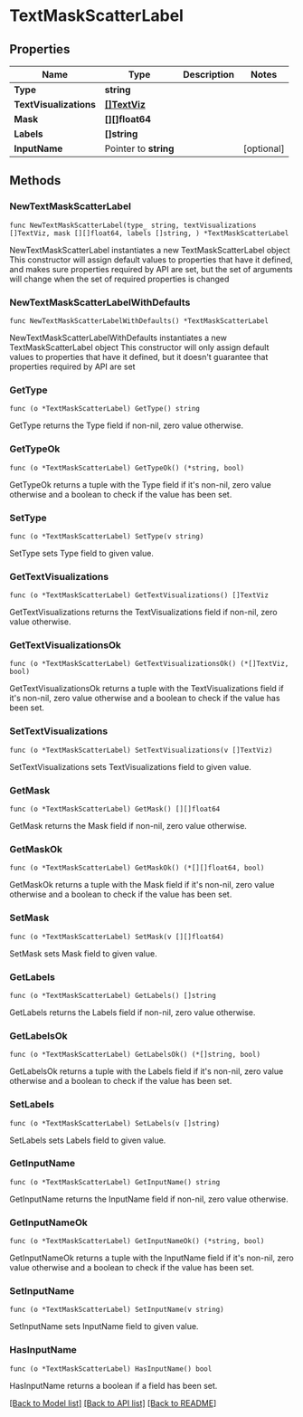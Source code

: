 # TextMaskScatterLabel

## Properties

Name | Type | Description | Notes
------------ | ------------- | ------------- | -------------
**Type** | **string** |  | 
**TextVisualizations** | [**[]TextViz**](TextViz.md) |  | 
**Mask** | **[][]float64** |  | 
**Labels** | **[]string** |  | 
**InputName** | Pointer to **string** |  | [optional] 

## Methods

### NewTextMaskScatterLabel

`func NewTextMaskScatterLabel(type_ string, textVisualizations []TextViz, mask [][]float64, labels []string, ) *TextMaskScatterLabel`

NewTextMaskScatterLabel instantiates a new TextMaskScatterLabel object
This constructor will assign default values to properties that have it defined,
and makes sure properties required by API are set, but the set of arguments
will change when the set of required properties is changed

### NewTextMaskScatterLabelWithDefaults

`func NewTextMaskScatterLabelWithDefaults() *TextMaskScatterLabel`

NewTextMaskScatterLabelWithDefaults instantiates a new TextMaskScatterLabel object
This constructor will only assign default values to properties that have it defined,
but it doesn't guarantee that properties required by API are set

### GetType

`func (o *TextMaskScatterLabel) GetType() string`

GetType returns the Type field if non-nil, zero value otherwise.

### GetTypeOk

`func (o *TextMaskScatterLabel) GetTypeOk() (*string, bool)`

GetTypeOk returns a tuple with the Type field if it's non-nil, zero value otherwise
and a boolean to check if the value has been set.

### SetType

`func (o *TextMaskScatterLabel) SetType(v string)`

SetType sets Type field to given value.


### GetTextVisualizations

`func (o *TextMaskScatterLabel) GetTextVisualizations() []TextViz`

GetTextVisualizations returns the TextVisualizations field if non-nil, zero value otherwise.

### GetTextVisualizationsOk

`func (o *TextMaskScatterLabel) GetTextVisualizationsOk() (*[]TextViz, bool)`

GetTextVisualizationsOk returns a tuple with the TextVisualizations field if it's non-nil, zero value otherwise
and a boolean to check if the value has been set.

### SetTextVisualizations

`func (o *TextMaskScatterLabel) SetTextVisualizations(v []TextViz)`

SetTextVisualizations sets TextVisualizations field to given value.


### GetMask

`func (o *TextMaskScatterLabel) GetMask() [][]float64`

GetMask returns the Mask field if non-nil, zero value otherwise.

### GetMaskOk

`func (o *TextMaskScatterLabel) GetMaskOk() (*[][]float64, bool)`

GetMaskOk returns a tuple with the Mask field if it's non-nil, zero value otherwise
and a boolean to check if the value has been set.

### SetMask

`func (o *TextMaskScatterLabel) SetMask(v [][]float64)`

SetMask sets Mask field to given value.


### GetLabels

`func (o *TextMaskScatterLabel) GetLabels() []string`

GetLabels returns the Labels field if non-nil, zero value otherwise.

### GetLabelsOk

`func (o *TextMaskScatterLabel) GetLabelsOk() (*[]string, bool)`

GetLabelsOk returns a tuple with the Labels field if it's non-nil, zero value otherwise
and a boolean to check if the value has been set.

### SetLabels

`func (o *TextMaskScatterLabel) SetLabels(v []string)`

SetLabels sets Labels field to given value.


### GetInputName

`func (o *TextMaskScatterLabel) GetInputName() string`

GetInputName returns the InputName field if non-nil, zero value otherwise.

### GetInputNameOk

`func (o *TextMaskScatterLabel) GetInputNameOk() (*string, bool)`

GetInputNameOk returns a tuple with the InputName field if it's non-nil, zero value otherwise
and a boolean to check if the value has been set.

### SetInputName

`func (o *TextMaskScatterLabel) SetInputName(v string)`

SetInputName sets InputName field to given value.

### HasInputName

`func (o *TextMaskScatterLabel) HasInputName() bool`

HasInputName returns a boolean if a field has been set.


[[Back to Model list]](../README.md#documentation-for-models) [[Back to API list]](../README.md#documentation-for-api-endpoints) [[Back to README]](../README.md)


